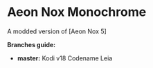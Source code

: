 # Aeon Nox Monochrome
A modded version of [Aeon Nox 5]

**Branches guide:**
 - **master:** Kodi v18 Codename Leia

